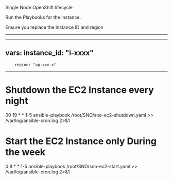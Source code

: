 Single Node OpenShift lifecycle 

Run the Playbooks for the Instance. 

Ensure you replace the Instance ID and region

---
---
  vars:
    instance_id: "i-xxxx"
---
        region: "ap-xxx-x"
---
# Shutdown the EC2 Instance every night
00 19 * * 1-5 ansible-playbook /root/SNO/sno-ec2-shutdown.yaml >> /var/log/ansible-cron.log 2>&1

# Start the EC2 Instance only During the week
0 8 * * 1-5 ansible-playbook /root/SNO/sno-ec2-start.yaml >> /var/log/ansible-cron.log 2>&1

